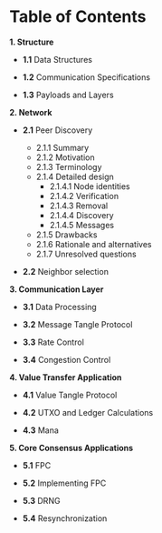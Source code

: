 # Table of Contents

**1. Structure**

-   **1.1**   Data Structures
    
-   **1.2** Communication Specifications
    
-   **1.3** Payloads and Layers

**2. Network** 
-  **2.1**  Peer Discovery
	- 2.1.1 Summary
	- 2.1.2 Motivation
	- 2.1.3 Terminology
	- 2.1.4 Detailed design
		- 2.1.4.1 Node identities
		- 2.1.4.2 Verification
		- 2.1.4.3 Removal
		- 2.1.4.4 Discovery
		- 2.1.4.5 Messages
	- 2.1.5 Drawbacks
	- 2.1.6 Rationale and alternatives
	- 2.1.7 Unresolved questions

-  **2.2** Neighbor selection
    
**3. Communication Layer** 

- **3.1** Data Processing

- **3.2**   Message Tangle Protocol

- **3.3** Rate Control
- **3.4** Congestion Control
    

**4. Value Transfer Application**

-   **4.1** Value Tangle Protocol
    
- **4.2**  UTXO and Ledger Calculations
    
-   **4.3** Mana
    
   **5. Core Consensus Applications**

- **5.1** FPC
   
- **5.2**  Implementing FPC

- **5.3** DRNG

- **5.4** Resynchronization
    

<!--stackedit_data:
eyJoaXN0b3J5IjpbMTM4MDU1MTc3LC0xMTgzNzA5MDEzLDEwNz
E5Nzk2MF19
-->